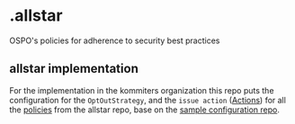 # .allstar
OSPO's policies for adherence to security best practices

## allstar implementation

For the implementation in the kommiters organization this repo puts the configuration for the `OptOutStrategy`, and the `issue action` ([Actions](https://github.com/ossf/allstar#actions)) for all the [policies](https://github.com/ossf/allstar#policies) from the allstar repo, base on the [sample configuration repo](https://github.com/jeffmendoza/dot-allstar-quickstart).
